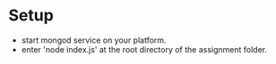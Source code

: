 # Setup
- start mongod service on your platform.
- enter 'node index.js' at the root directory of the assignment folder.
